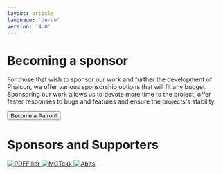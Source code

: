```yaml
---
layout: article
language: 'de-de'
version: '4.0'
---
```


# Becoming a sponsor

For those that wish to sponsor our work and further the development of Phalcon, we offer various sponsorship options that will fit any budget. Sponsoring our work allows us to devote more time to the project, offer faster responses to bugs and features and ensure the projects's stability.

<a href="https://phalcon.link/fund">
<button class="btn button-small btn-danger">
    Become a Patron!
</button>
</a>

# Sponsors and Supporters

<a href="https://pdffiller.com/" target="_blank">
    <img src="https://assets.phalconphp.com/phalcon/images/backers/pdffiller-240x60.png" alt="PDFFiller" />
</a>

<a href="https://mctekk.com/" target="_blank">
    <img src="https://assets.phalconphp.com/phalcon/images/backers/mctekk-240x60.png" alt="MCTekk" />
</a>

<a href="https://abits.com/" target="_blank">
    <img src="https://assets.phalconphp.com/phalcon/images/backers/abits-240x60.png" alt="Abits" />
</a>
